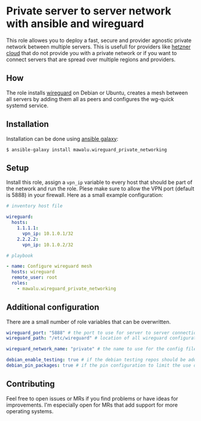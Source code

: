 # Private server to server network with ansible and wireguard

This role allowes you to deploy a fast, secure and provider agnostic private network between multiple servers. This is usefull for providers like [hetzner cloud](https://hetzner.cloud) that do not provide you with a private network or if you want to connect servers that are spread over multiple regions and providers.

## How

The role installs [wireguard](https://wireguard.com) on Debian or Ubuntu, creates a mesh between all servers by adding them all as peers and configures the wg-quick systemd service.

## Installation

Installation can be done using [ansible galaxy](https://galaxy.ansible.com/mawalu/wireguard_private_networking):

```
$ ansible-galaxy install mawalu.wireguard_private_networking
```

## Setup

Install this role, assign a `vpn_ip` variable to every host that should be part of the network and run the role. Plese make sure to allow the VPN port (default is 5888) in your firewall. Here as a small example configuration:

```yaml
# inventory host file

wireguard:
  hosts:
    1.1.1.1:
      vpn_ip: 10.1.0.1/32
    2.2.2.2:
      vpn_ip: 10.1.0.2/32

```

```yaml
# playbook

- name: Configure wireguard mesh
  hosts: wireguard
  remote_user: root
  roles:
    - mawalu.wireguard_private_networking
```

## Additional configuration

There are a small number of role variables that can be overwritten.

```yaml
wireguard_port: "5888" # the port to use for server to server connections
wireguard_path: "/etc/wireguard" # location of all wireguard configurations

wireguard_network_name: "private" # the name to use for the config file and wg-quick

debian_enable_testing: true # if the debian testing repos should be added on debian machines
debian_pin_packages: true # if the pin configuration to limit the use of unstable repos should be created on debian machines
```

## Contributing

Feel free to open issues or MRs if you find problems or have ideas for improvements. I'm especially open for MRs that add support for more operating systems.

